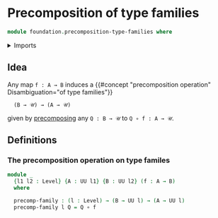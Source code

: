 # Precomposition of type families

```agda
module foundation.precomposition-type-families where
```

<details><summary>Imports</summary>

```agda
open import foundation.universe-levels

open import foundation-core.function-types
```

</details>

## Idea

Any map `f : A → B` induces a
{{#concept "precomposition operation" Disambiguation="of type families"}}

```text
  (B → 𝒰) → (A → 𝒰)
```

given by [precomposing](foundation-core.precomposition-functions.md) any
`Q : B → 𝒰` to `Q ∘ f : A → 𝒰`.

## Definitions

### The precomposition operation on type familes

```agda
module _
  {l1 l2 : Level} {A : UU l1} {B : UU l2} (f : A → B)
  where

  precomp-family : (l : Level) → (B → UU l) → (A → UU l)
  precomp-family l Q = Q ∘ f
```
